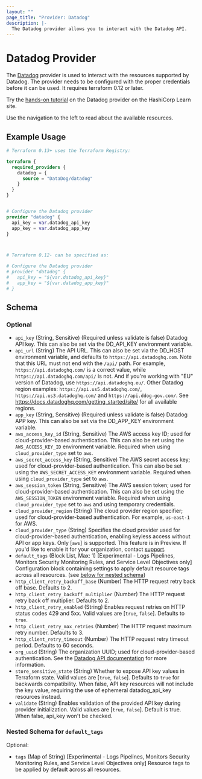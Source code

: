 ```yaml
---
layout: ""
page_title: "Provider: Datadog"
description: |-
  The Datadog provider allows you to interact with the Datadog API.
---
```


# Datadog Provider

The [Datadog](https://www.datadoghq.com) provider is used to interact with the resources supported by Datadog. The provider needs to be configured with the proper credentials before it can be used. It requires terraform 0.12 or later.

Try the [hands-on tutorial](https://developer.hashicorp.com/terraform/tutorials/use-case/datadog-provider) on the Datadog provider on the HashiCorp Learn site.

Use the navigation to the left to read about the available resources.

## Example Usage

```terraform
# Terraform 0.13+ uses the Terraform Registry:

terraform {
  required_providers {
    datadog = {
      source = "DataDog/datadog"
    }
  }
}


# Configure the Datadog provider
provider "datadog" {
  api_key = var.datadog_api_key
  app_key = var.datadog_app_key
}



# Terraform 0.12- can be specified as:

# Configure the Datadog provider
# provider "datadog" {
#   api_key = "${var.datadog_api_key}"
#   app_key = "${var.datadog_app_key}"
# }
```

<!-- schema generated by tfplugindocs -->
## Schema

### Optional

- `api_key` (String, Sensitive) (Required unless validate is false) Datadog API key. This can also be set via the DD_API_KEY environment variable.
- `api_url` (String) The API URL. This can also be set via the DD_HOST environment variable, and defaults to `https://api.datadoghq.com`. Note that this URL must not end with the `/api/` path. For example, `https://api.datadoghq.com/` is a correct value, while `https://api.datadoghq.com/api/` is not. And if you're working with "EU" version of Datadog, use `https://api.datadoghq.eu/`. Other Datadog region examples: `https://api.us5.datadoghq.com/`, `https://api.us3.datadoghq.com/` and `https://api.ddog-gov.com/`. See https://docs.datadoghq.com/getting_started/site/ for all available regions.
- `app_key` (String, Sensitive) (Required unless validate is false) Datadog APP key. This can also be set via the DD_APP_KEY environment variable.
- `aws_access_key_id` (String, Sensitive) The AWS access key ID; used for cloud-provider-based authentication. This can also be set using the `AWS_ACCESS_KEY_ID` environment variable. Required when using `cloud_provider_type` set to `aws`.
- `aws_secret_access_key` (String, Sensitive) The AWS secret access key; used for cloud-provider-based authentication. This can also be set using the `AWS_SECRET_ACCESS_KEY` environment variable. Required when using `cloud_provider_type` set to `aws`.
- `aws_session_token` (String, Sensitive) The AWS session token; used for cloud-provider-based authentication. This can also be set using the `AWS_SESSION_TOKEN` environment variable. Required when using `cloud_provider_type` set to `aws` and using temporary credentials.
- `cloud_provider_region` (String) The cloud provider region specifier; used for cloud-provider-based authentication. For example, `us-east-1` for AWS.
- `cloud_provider_type` (String) Specifies the cloud provider used for cloud-provider-based authentication, enabling keyless access without API or app keys. Only [`aws`] is supported. This feature is in Preview. If you'd like to enable it for your organization, contact [support](https://docs.datadoghq.com/help/).
- `default_tags` (Block List, Max: 1) [Experimental - Logs Pipelines, Monitors Security Monitoring Rules, and Service Level Objectives only] Configuration block containing settings to apply default resource tags across all resources. (see [below for nested schema](#nestedblock--default_tags))
- `http_client_retry_backoff_base` (Number) The HTTP request retry back off base. Defaults to 2.
- `http_client_retry_backoff_multiplier` (Number) The HTTP request retry back off multiplier. Defaults to 2.
- `http_client_retry_enabled` (String) Enables request retries on HTTP status codes 429 and 5xx. Valid values are [`true`, `false`]. Defaults to `true`.
- `http_client_retry_max_retries` (Number) The HTTP request maximum retry number. Defaults to 3.
- `http_client_retry_timeout` (Number) The HTTP request retry timeout period. Defaults to 60 seconds.
- `org_uuid` (String) The organization UUID; used for cloud-provider-based authentication. See the [Datadog API documentation](https://docs.datadoghq.com/api/v1/organizations/) for more information.
- `store_sensitive_state` (String) Whether to expose API key values in Terraform state. Valid values are [`true`, `false`]. Defaults to `true` for backwards compatibility. When false, API key resources will not include the key value, requiring the use of ephemeral datadog_api_key resources instead.
- `validate` (String) Enables validation of the provided API key during provider initialization. Valid values are [`true`, `false`]. Default is true. When false, api_key won't be checked.

<a id="nestedblock--default_tags"></a>
### Nested Schema for `default_tags`

Optional:

- `tags` (Map of String) [Experimental - Logs Pipelines, Monitors Security Monitoring Rules, and Service Level Objectives only] Resource tags to be applied by default across all resources.

